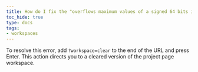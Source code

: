 ```yaml
---
title: How do I fix the "overflows maximum values of a signed 64 bits integer" error?
toc_hide: true
type: docs
tags:
- workspaces
---
```

To resolve this error, add `?workspace=clear` to the end of the URL and press Enter. This action directs you to a cleared version of the project page workspace.